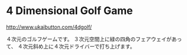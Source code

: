 # 4 Dimensional Golf Game
http://www.ukaibutton.com/4dgolf/

４次元のゴルフゲームです。
３次元空間上に緑の四角のフェアウェイがあって、
４次元斜め上に４次元ドライバーで打ち上げます。
